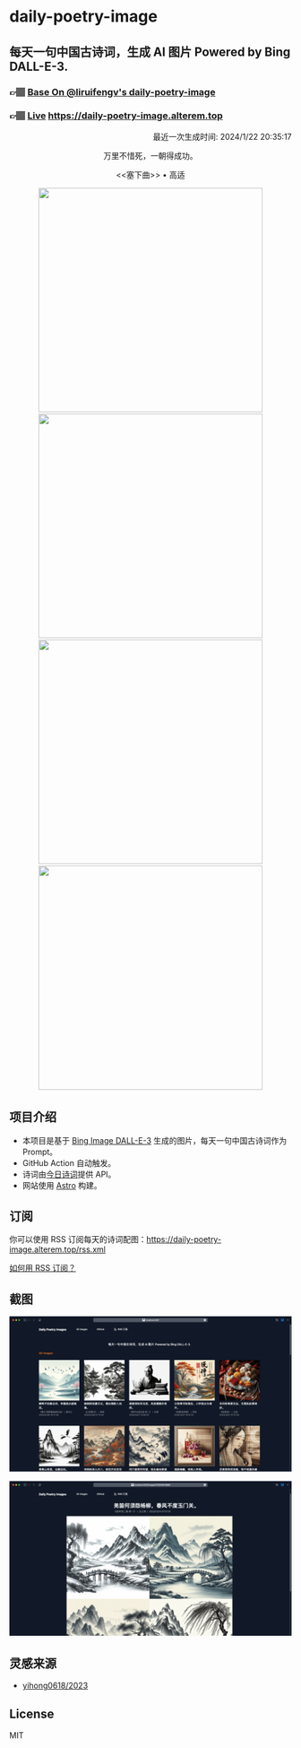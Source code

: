 
# daily-poetry-image

## 每天一句中国古诗词，生成 AI 图片 Powered by Bing DALL-E-3.

### 👉🏽 [Base On @liruifengv's daily-poetry-image](https://github.com/liruifengv/daily-poetry-image)

### 👉🏽 [Live](https://daily-poetry-image.alterem.top/) https://daily-poetry-image.alterem.top

<p align="right">
  最近一次生成时间: 2024/1/22 20:35:17
</p>
<p align="center">
万里不惜死，一朝得成功。
</p>
<p align="center">
<<塞下曲>> • 高适
</p>
<p align="center">
<img src="https://tse4.mm.bing.net/th/id/OIG.9L3jJRP32W1sCtB1lvP2" height="400" width="400" />
<img src="https://tse4.mm.bing.net/th/id/OIG.7J8qXwqHiV_9PZ.JjzTg" height="400" width="400" />
<img src="https://tse4.mm.bing.net/th/id/OIG.ymFXpccbNAqlKZiZicJz" height="400" width="400" />
<img src="https://tse3.mm.bing.net/th/id/OIG.u0Q6bE87AN3pc2tTGBZO" height="400" width="400" />
</p>

## 项目介绍

-   本项目是基于 [Bing Image DALL-E-3](https://www.bing.com/images/create) 生成的图片，每天一句中国古诗词作为 Prompt。
-   GitHub Action 自动触发。
-   诗词由[今日诗词](https://www.jinrishici.com/)提供 API。
-   网站使用 [Astro](https://astro.build) 构建。

## 订阅

你可以使用 RSS 订阅每天的诗词配图：https://daily-poetry-image.alterem.top/rss.xml

[如何用 RSS 订阅？](https://zhuanlan.zhihu.com/p/55026716)

## 截图

![图片列表](./screenshots/Snipaste_2023-12-28_21-00-26.png)

![图片详情](./screenshots/Snipaste_2023-12-28_21-00-53.png)

## 灵感来源

-   [yihong0618/2023](https://github.com/yihong0618/2023)

## License

MIT
